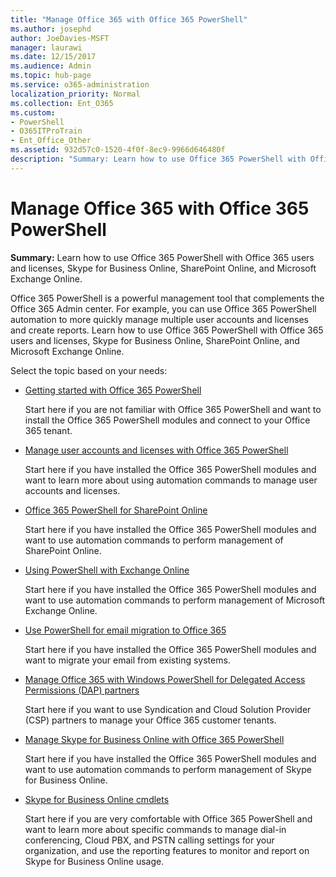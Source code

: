 ```yaml
---
title: "Manage Office 365 with Office 365 PowerShell"
ms.author: josephd
author: JoeDavies-MSFT
manager: laurawi
ms.date: 12/15/2017
ms.audience: Admin
ms.topic: hub-page
ms.service: o365-administration
localization_priority: Normal
ms.collection: Ent_O365
ms.custom:
- PowerShell
- O365ITProTrain
- Ent_Office_Other
ms.assetid: 932d57c0-1520-4f0f-8ec9-9966d646480f
description: "Summary: Learn how to use Office 365 PowerShell with Office 365 users and licenses, Skype for Business Online, SharePoint Online, and Microsoft Exchange Online."
---
```


# Manage Office 365 with Office 365 PowerShell

 **Summary:** Learn how to use Office 365 PowerShell with Office 365 users and licenses, Skype for Business Online, SharePoint Online, and Microsoft Exchange Online.
  
Office 365 PowerShell is a powerful management tool that complements the Office 365 Admin center. For example, you can use Office 365 PowerShell automation to more quickly manage multiple user accounts and licenses and create reports. Learn how to use Office 365 PowerShell with Office 365 users and licenses, Skype for Business Online, SharePoint Online, and Microsoft Exchange Online. 
  
Select the topic based on your needs:
  
- [Getting started with Office 365 PowerShell](getting-started-with-office-365-powershell.md)
    
    Start here if you are not familiar with Office 365 PowerShell and want to install the Office 365 PowerShell modules and connect to your Office 365 tenant.
    
- [Manage user accounts and licenses with Office 365 PowerShell](manage-user-accounts-and-licenses-with-office-365-powershell.md)
    
    Start here if you have installed the Office 365 PowerShell modules and want to learn more about using automation commands to manage user accounts and licenses.
    
- [Office 365 PowerShell for SharePoint Online](https://technet.microsoft.com/en-us/library/fp161362.aspx)
    
    Start here if you have installed the Office 365 PowerShell modules and want to use automation commands to perform management of SharePoint Online.
    
- [Using PowerShell with Exchange Online](https://technet.microsoft.com/library/jj200677%28v=exchg.160%29.aspx)
    
    Start here if you have installed the Office 365 PowerShell modules and want to use automation commands to perform management of Microsoft Exchange Online.
    
- [Use PowerShell for email migration to Office 365](use-powershell-for-email-migration-to-office-365.md)
    
    Start here if you have installed the Office 365 PowerShell modules and want to migrate your email from existing systems. 
    
- [Manage Office 365 with Windows PowerShell for Delegated Access Permissions (DAP) partners](manage-office-365-with-windows-powershell-for-delegated-access-permissions-dap-p.md)
    
    Start here if you want to use Syndication and Cloud Solution Provider (CSP) partners to manage your Office 365 customer tenants. 
    
- [Manage Skype for Business Online with Office 365 PowerShell](manage-skype-for-business-online-with-office-365-powershell.md)
    
    Start here if you have installed the Office 365 PowerShell modules and want to use automation commands to perform management of Skype for Business Online.
    
- [Skype for Business Online cmdlets](http://technet.microsoft.com/library/141fbda3-992a-4eeb-9352-c6b0ffd760f6.aspx)
    
    Start here if you are very comfortable with Office 365 PowerShell and want to learn more about specific commands to manage dial-in conferencing, Cloud PBX, and PSTN calling settings for your organization, and use the reporting features to monitor and report on Skype for Business Online usage.
    

